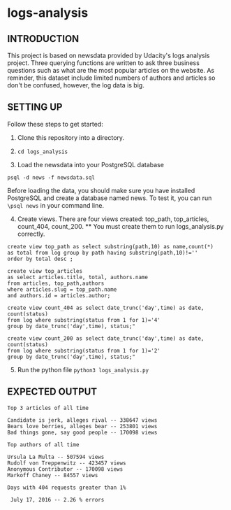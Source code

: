 # logs-analysis

## INTRODUCTION

This project is based on newsdata provided by Udacity's logs analysis project. Three querying functions are written to ask three business questions such as what are the most popular articles on the website. As reminder, this dataset include limited numbers of authors and articles so don't be confused, however, the log data is big.

## SETTING UP

Follow these steps to get started:

1. Clone this repository into a directory.

2. `cd logs_analysis`

3. Load the newsdata into your PostgreSQL database
```
psql -d news -f newsdata.sql
```
Before loading the data, you should make sure you have installed PostgreSQL and create a database named news. To test it, you can run `\psql news` in your command line.

4. Create views. There are four views created: top_path, top_articles, count_404, count_200. ** You must create them to run logs_analysis.py correctly.

```
create view top_path as select substring(path,10) as name,count(*) 
as total from log group by path having substring(path,10)!='' 
order by total desc ;
```

```
create view top_articles 
as select articles.title, total, authors.name 
from articles, top_path,authors 
where articles.slug = top_path.name 
and authors.id = articles.author;
```

```
create view count_404 as select date_trunc('day',time) as date, count(status)
from log where substring(status from 1 for 1)='4' 
group by date_trunc('day',time), status;"
```

```
create view count_200 as select date_trunc('day',time) as date, count(status)
from log where substring(status from 1 for 1)='2' 
group by date_trunc('day',time), status;"
```

5. Run the python file
`python3 logs_analysis.py`

## EXPECTED OUTPUT

```
Top 3 articles of all time

Candidate is jerk, alleges rival -- 338647 views
Bears love berries, alleges bear -- 253801 views
Bad things gone, say good people -- 170098 views

Top authors of all time

Ursula La Multa -- 507594 views
Rudolf von Treppenwitz -- 423457 views
Anonymous Contributor -- 170098 views
Markoff Chaney -- 84557 views

Days with 404 requests greater than 1%

 July 17, 2016 -- 2.26 % errors
 ```
